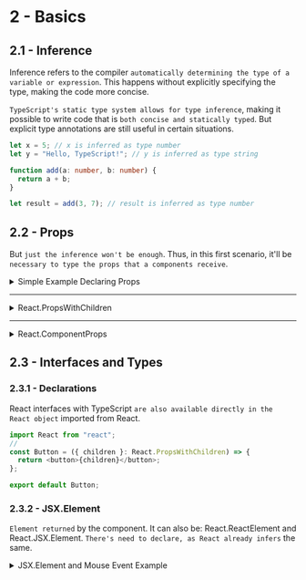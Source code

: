 # 2 - Basics

## 2.1 - Inference

Inference refers to the compiler `automatically determining the type of a variable or expression`. This happens without explicitly specifying the type, making the code more concise.

`TypeScript's static type system allows for type inference`, making it possible to write code that is `both concise and statically typed`. But explicit type annotations are still useful in certain situations.

```ts
let x = 5; // x is inferred as type number
let y = "Hello, TypeScript!"; // y is inferred as type string

function add(a: number, b: number) {
  return a + b;
}

let result = add(3, 7); // result is inferred as type number
```

## 2.2 - Props

But `just the inference won't be enough`. Thus, in this first scenario, it'll be `necessary to type the props that a components receive`.

<details>
<summary>Simple Example Declaring Props</summary>

```ts
//App.tsx
return (
  <>
    <p>Total: {total}</p>
    <Button onClick={increment} size="1.5rem">
      Increment
    </Button>
  </>
);
```

```ts
//Button.tsx
import React from "react";

//declaring the props just using "conventional" type
//the '?' sytmbol is used to declare if it's required or no
type ButtonProps = {
  size?: string;
  children: React.ReactNode;
  onClick?: () => void;
};

const Button = (props: ButtonProps) => {
  return (
    <button onClick={props.onClick} style={{ fontSize: props.size }}>
      {props.children}
    </button>
  );
};

export default Button;
```

</details>

---

<details>
<summary>React.PropsWithChildren</summary>

```ts
//App.tsx
return (
  <>
    <p>Total: {total}</p>
    <Button onClick={increment} size="1.5rem">
      Increment
    </Button>
  </>
);
```

```ts
//Button.tsx
import React from "react";

//React.PropsWithChildren is a type that automatically includes 'children: React.ReactNode' in its structure
type ButtonPropsSecondExample = React.PropsWithChildren<{
  size?: string;
  onClick?: () => void;
}>;

const Button = (props: ButtonPropsSecondExample) => {
  return (
    <button onClick={props.onClick} style={{ fontSize: props.size }}>
      {props.children}
    </button>
  );
};

export default Button;
```

</details>

---

<details>
<summary>React.ComponentProps</summary>

```ts
//App.tsx
return (
  <>
    <p>Total: {total}</p>
    <Button onClick={increment} size="1.5rem">
      Increment
    </Button>
  </>
);
```

```ts
//Button.tsx
import React from "react";

//React.ComponentProps will extract the props of a component (in this case <button>) and automatically including children if necessary
type ButtonPropsThirdExample = React.ComponentProps<"button"> & {
  size?: string;
};

//It's also common to destructure the props to use what is actually necessary
// const Button = ({ size, children, onClick, className }: ButtonPropsThirdExample) => {
//   return (
//     <button className={className} onClick={onClick} style={{ fontSize: size }}>{children}</button>
//   )
// }

//Besides that, it's possible to use the rest operator to reduce the amount of destructuring
const Button = ({ size, children, ...props }: ButtonPropsThirdExample) => {
  console.log(props); // output -> {className: 'btn', onClick: ƒ}

  return (
    <button {...props} style={{ fontSize: size }}>
      {children}
    </button>
  );
};

export default Button;
```

</details>

## 2.3 - Interfaces and Types

### 2.3.1 - Declarations

React interfaces with TypeScript `are also available directly in the React object` imported from React.

```ts
import React from "react";
//
const Button = ({ children }: React.PropsWithChildren) => {
  return <button>{children}</button>;
};

export default Button;
```

### 2.3.2 - JSX.Element

`Element returned` by the component. It can also be: React.ReactElement and React.JSX.Element. `There's need to declare, as React already infers` the same.

<details>
<summary>JSX.Element and Mouse Event Example</summary>

```ts
//App.tsx
import React from "react";
import Button from "./Button";

function App() {
  return (
    <>
      <Button>Increment</Button>
    </>
  );
}

export default App;
```

```ts
//Button.tsx
import React from "react";

/*
after the paranthesis, it's the function return
in this case, it's actually not necessary to explicit what'll be returned because typescript will infer it
always declare the correct type of the event, for example here it wasn't just MouseEvent, but React.MouseEvent
an onClick event in React is a React event and not a native JavaScript event
*/
const Button = ({ children }: React.PropsWithChildren): JSX.Element => {
  // const handleClick = (event: React.MouseEvent) => {
  //   console.log(event.pageX);
  // }

  // when the function has the type React.MouseEventHandler, it's not necessary to declare the event type React.MouseEvent
  const handleClick: React.MouseEventHandler = (event) => {
    console.log(event.pageX);
  };

  return <button onClick={handleClick}>{children}</button>;
};

export default Button;
```

</details>
